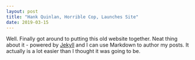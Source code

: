 ```yaml
---
layout: post
title: "Hank Quinlan, Horrible Cop, Launches Site"
date: 2019-03-15
---
```


Well. Finally got around to putting this old website together. Neat thing about it - powered by [Jekyll](http://jekyllrb.com) and I can use Markdown to author my posts. It actually is a lot easier than I thought it was going to be.
